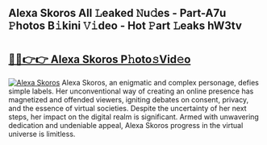 ## Alexa Skoros All 𝙻eaked 𝙽u𝚍es - Part-A7u 𝙿hotos B𝚒kini 𝚅𝚒deo - Hot 𝙿art 𝙻eaks hW3tv

# <h2><a href="http://ld53cak.urlbe.top/?page=Alexa+Skoros">🔗🔗👉👉 Alexa Skoros P𝚑oto𝚜Vid𝚎o</a></h2>

[![Alexa Skoros](https://i.imgur.com/eBuTRDB.gif)](http://ld53cak.urlbe.top/?page=Alexa+Skoros)
Alexa Skoros, an enigmatic and complex personage, defies simple labels. Her unconventional way of creating an online presence has magnetized and offended viewers, igniting debates on consent, privacy, and the essence of virtual societies. Despite the uncertainty of her next steps, her impact on the digital realm is significant. Armed with unwavering dedication and undeniable appeal, Alexa Skoros progress in the virtual universe is limitless.
